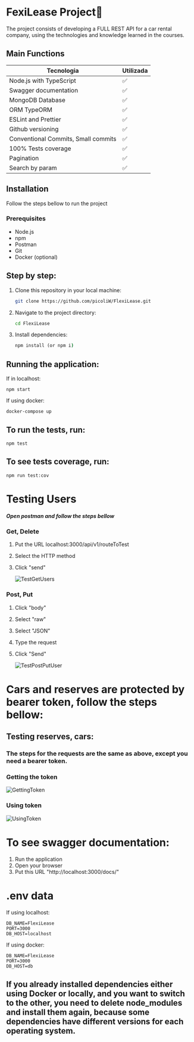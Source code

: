 # FexiLease Project🚗

The project consists of developing a FULL REST API for a car rental company, using the technologies and knowledge learned in the courses.

## Main Functions

| Tecnologia                              | Utilizada           |
|-----------------------------------------|---------------------|
| Node.js with TypeScript                 | ✅                  |
| Swagger documentation                   | ✅                  |
| MongoDB Database                        | ✅                  |
| ORM TypeORM                             | ✅                  |
| ESLint and Prettier                     | ✅                  |
| Github versioning                       | ✅                  |
| Conventional Commits, Small commits     | ✅                  |
| 100% Tests coverage                     | ✅                  |
| Pagination                              | ✅                  |
| Search by param                         | ✅                  |


## Installation

Follow the steps bellow to run the project

### Prerequisites

- Node.js 
- npm 
- Postman
- Git
- Docker (optional)

## Step by step:

1. Clone this repository in your local machine:
   ```bash
   git clone https://github.com/picoliW/FlexiLease.git
   ```
2. Navigate to the project directory:
   ```cmd
   cd FlexiLease
   ```
3. Install dependencies:
   ```cmd
   npm install (or npm i)
   ```

## Running the application:
If in localhost:

    npm start
    
If using docker:

    docker-compose up

## To run the tests, run:

    npm test

## To see tests coverage, run:

    npm run test:cov
    
# Testing Users

##### Open postman and follow the steps bellow

### Get, Delete 

1. Put the URL localhost:3000/api/v1/routeToTest
2. Select the HTTP method
3. Click "send"

   ![TestGetUsers](https://imgur.com/kfktxdy.png)

### Post, Put 

1. Click "body"
2. Select "raw"
2. Select "JSON"
3. Type the request
4. Click "Send"

   ![TestPostPutUser](https://imgur.com/AcNEjwO.png)
   
# Cars and reserves are protected by bearer token, follow the steps bellow:

## Testing reserves, cars:

### The steps for the requests are the same as above, except you need a bearer token.

### Getting the token

   ![GettingToken](https://imgur.com/tLQpCMg.png)

### Using token

   ![UsingToken](https://imgur.com/8zzvqID.png)
   
# To see swagger documentation:

1. Run the application
2. Open your browser
3. Put this URL "http://localhost:3000/docs/"
  
   
# .env data
If using localhost:

    DB_NAME=FlexiLease
    PORT=3000
    DB_HOST=localhost
    
If using docker:
    
    DB_NAME=FlexiLease
    PORT=3000
    DB_HOST=db

## If you already installed dependencies either using Docker or locally, and you want to switch to the other, you need to delete node_modules and install them again, because some dependencies have different versions for each operating system.